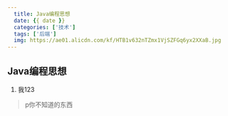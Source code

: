 ```yaml
---
  title: Java编程思想
  date: {{ date }}
  categories: ['技术']
  tags: ['后端']
  img: https://ae01.alicdn.com/kf/HTB1v632nTZmx1VjSZFGq6yx2XXaB.jpg
---
```


## Java编程思想

1. 我123
> p你不知道的东西